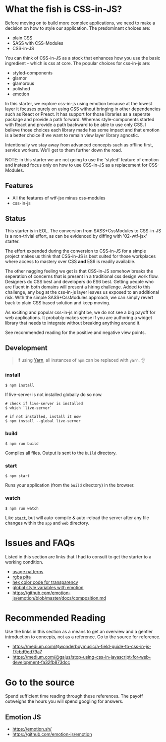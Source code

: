 What the fish is CSS-in-JS?
===========================

Before moving on to build more complex applications, we need to make a decision on how to style our application. The predominant choices are:
- plain CSS
- SASS with CSS-Modules
- CSS-in-JS

You can think of CSS-in-JS as a stock that enhances how you use the basic ingredient - which is css at core. The popular choices for css-in-js are:
- styled-components
- glamor
- glamorous
- polished
- emotion

In this starter, we explore css-in-js using emotion because at the lowest layer it focuses purely on using CSS without bringing in other dependencies such as React or Preact. It has support for those libraries as a seperate package and provide a path forward. Whereas style-components started with React and provide a path backward to be able to use only CSS. I believe those choices each library made has some impact and that emotion is a better choice if we want to remain view layer library agnostic.

Intentionally we stay away from advanced concepts such as offline first, service workers. We'll get to them further down the road.

NOTE: in this starter we are not going to use the 'styled' feature of emotion and instead focus only on how to use CSS-in-JS as a replacement for CSS-Modules.

Features
--------
* All the features of wtf-jsx minus css-modules
* css-in-js

Status
------
This starter is in EOL. The conversion from SASS+CssModules to CSS-in-JS is a non-trivial effort, as can be evidenced by diffing with '02-wtf-jsx' starter.

The effort expended during the conversion to CSS-in-JS for a simple project makes us think that CSS-in-JS is best suited for those workplaces where access to mastery over CSS **and** ES6 is readily available.

The other nagging feeling we get is that CSS-in-JS somehow breaks the seperation of concerns that is present in a traditional css design work flow. Designers do CSS best and developers do ES6 best. Getting people who are fluent in both domains will present a hiring challenge. Added to this challenge, any bug at the css-in-js layer leaves us exposed to an additional risk. With the simple SASS+CssModules approach, we can simply revert back to plain CSS based solution and keep moving.

As exciting and popular css-in-js might be, we do not see a big payoff for web applications. It probably makes sense if you are authoring a widget library that needs to integrate without breaking anything around it.

See recommended reading for the positive and negative view points.

Development
-----------
> If using [Yarn](https://yarnpkg.com/), all instances of `npm` can be replaced with `yarn`. :ok_hand:

### install
```
$ npm install
```

If live-server is not installed globally do so now.

```
# check if live-server is installed
$ which `live-server`

# if not installed, install it now
$ npm install --global live-server
```

### build
```
$ npm run build
```

Compiles all files. Output is sent to the `build` directory.

### start
```
$ npm start
```
Runs your application (from the `build` directory) in the browser.

### watch
```
$ npm run watch
```

Like [`start`](#start), but will auto-compile & auto-reload the server after any file changes within the `app` and `web` directory.

Issues and FAQs
===============
Listed in this section are links that I had to consult to get the starter to a working condition.

- [usage patterns](https://github.com/emotion-js/emotion/issues/287)
- [rgba pita](https://caniuse.com/#feat=css-rrggbbaa)
- [hex color code for transparency](https://gist.github.com/lopspower/03fb1cc0ac9f32ef38f4)
- [global style variables with emotion](https://github.com/emotion-js/emotion/issues/618)
- https://github.com/emotion-js/emotion/blob/master/docs/composition.md

Recommended Reading
===================
Use the links in this section as a means to get an overview and a gentler
introduction to concepts, not as a reference. Go to the source for reference.

- https://medium.com/@wonderboymusic/a-field-guide-to-css-in-js-f7cbd9ed79a7
- https://medium.com/@gajus/stop-using-css-in-javascript-for-web-development-fa32fb873dcc

Go to the source
================
Spend sufficient time reading through these references. The payoff outweighs the hours you will spend googling for answers.

Emotion JS
----------
- https://emotion.sh/
- https://github.com/emotion-js/emotion
